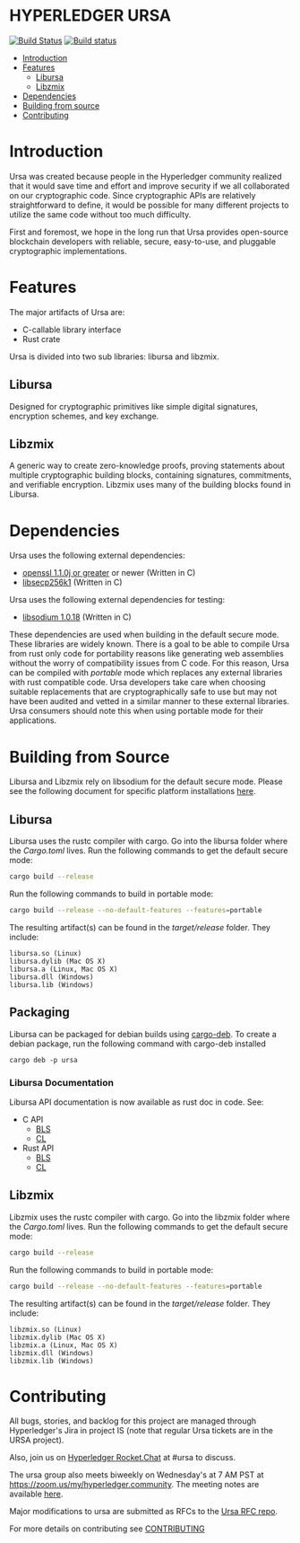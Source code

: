 # HYPERLEDGER URSA

[![Build Status](https://travis-ci.org/hyperledger/ursa.svg?branch=travis-ci)](https://travis-ci.org/hyperledger/ursa)
[![Build status](https://ci.appveyor.com/api/projects/status/1htmp82mdvmfjjap?svg=true)](https://ci.appveyor.com/project/hyperledger/ursa)

- [Introduction](#introduction)
- [Features](#features)
    - [Libursa](#Libursa)
    - [Libzmix](#libzmix)
- [Dependencies](#dependencies)
- [Building from source](#building-from-source)
- [Contributing](#contributing)

# Introduction

Ursa was created because people in the Hyperledger community realized that it
would save time and effort and improve security if we all collaborated on our
cryptographic code. Since cryptographic APIs are relatively straightforward to
define, it would be possible for many different projects to utilize the same
code without too much difficulty.

First and foremost, we hope in the long run that Ursa provides open-source
blockchain developers with reliable, secure, easy-to-use, and pluggable
cryptographic implementations.

# Features

The major artifacts of Ursa are:

- C-callable library interface
- Rust crate

Ursa is divided into two sub libraries: libursa and libzmix.

## Libursa

Designed for cryptographic primitives like simple digital signatures, encryption
schemes, and key exchange.

## Libzmix

A generic way to create zero-knowledge proofs, proving statements
about multiple cryptographic building blocks, containing signatures,
commitments, and verifiable encryption. Libzmix uses many of the building blocks
found in Libursa.

# Dependencies

Ursa uses the following external dependencies:

- [openssl 1.1.0j or greater](https://www.openssl.org/source/openssl-1.1.0j.tar.gz) or
  newer (Written in C)
- [libsecp256k1](https://github.com/bitcoin-core/secp256k1) (Written in C)

Ursa uses the following external dependencies for testing:

- [libsodium
  1.0.18](https://download.libsodium.org/libsodium/releases/old/libsodium-1.0.16.tar.gz)
  (Written in C)

These dependencies are used when building in the default secure mode. These
libraries are widely known.  There is a goal to be able to compile Ursa from
rust only code for portability reasons like generating web assemblies without
the worry of compatibility issues from C code. For this reason, Ursa can be
compiled with *portable* mode which replaces any external libraries with rust
compatible code. Ursa developers take care when choosing suitable replacements
that are cryptographically safe to use but may not have been audited and vetted
in a similar manner to these external libraries. Ursa consumers should note this
when using portable mode for their applications.

# Building from Source

Libursa and Libzmix rely on libsodium for the default
secure mode. Please see the following document for specific platform
installations [here](docs/build-environment.md).

## Libursa

Libursa uses the rustc compiler with cargo. Go into the libursa
folder where the *Cargo.toml* lives.  Run the following commands to get the
default secure mode:
```bash
cargo build --release
```

Run the following commands to build in portable mode:

```bash
cargo build --release --no-default-features --features=portable
```

The resulting artifact(s) can be found in the *target/release* folder. They
include:

    libursa.so (Linux)
    libursa.dylib (Mac OS X)
    libursa.a (Linux, Mac OS X)
    libursa.dll (Windows)
    libursa.lib (Windows)


## Packaging
Libursa can be packaged for debian builds using [cargo-deb](https://github.com/mmstick/cargo-deb).
To create a debian package, run the following command with cargo-deb installed

`cargo deb -p ursa` 

### Libursa Documentation

Libursa API documentation is now available as rust doc in code. See:
* C API
    - [BLS](./libursa/src/ffi/bls.rs)
    - [CL](./libursa/src/ffi/cl/)
* Rust API
    - [BLS](./libursa/src/bls/mod.rs)
    - [CL](./libursa/src/cl)

## Libzmix

Libzmix uses the rustc compiler with cargo. Go into the libzmix folder where the
*Cargo.toml* lives.  Run the following commands to get the default secure mode:
```bash
cargo build --release
```

Run the following commands to build in portable mode:

```bash
cargo build --release --no-default-features --features=portable
```

The resulting artifact(s) can be found in the *target/release* folder. They
include:

    libzmix.so (Linux)
    libzmix.dylib (Mac OS X)
    libzmix.a (Linux, Mac OS X)
    libzmix.dll (Windows)
    libzmix.lib (Windows)
    
# Contributing

All bugs, stories, and backlog for this project are managed through
Hyperledger's Jira in project IS (note that regular Ursa tickets are in the URSA
project).

Also, join us on [Hyperledger Rocket.Chat](https://chat.hyperledger.org) at #ursa to discuss.

The ursa group also meets biweekly on Wednesday's at 7 AM PST at
https://zoom.us/my/hyperledger.community. The meeting notes are available
[here](https://wiki.hyperledger.org/display/ursa/Meeting+Agendas+and+Notes).

Major modifications to ursa are submitted as RFCs to the [Ursa RFC
repo](https://github.com/hyperledger/ursa-rfcs). 

For more details on contributing see [CONTRIBUTING](CONTRIBUTING.md)
